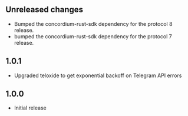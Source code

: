 ## Unreleased changes

- Bumped the concordium-rust-sdk dependency for the protocol 8 release.
- bumped the concordium-rust-sdk dependency for the protocol 7 release.

## 1.0.1

- Upgraded teloxide to get exponential backoff on Telegram API errors

## 1.0.0

- Initial release
